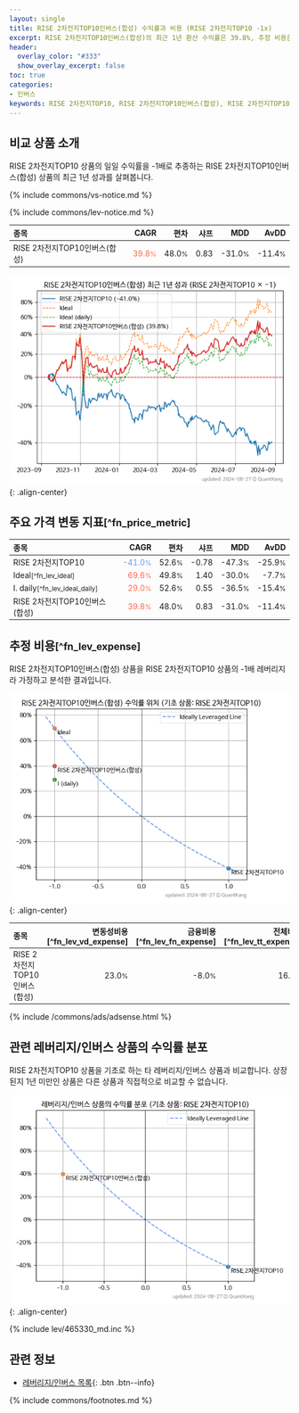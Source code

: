 ```yaml
---
layout: single
title: RISE 2차전지TOP10인버스(합성) 수익률과 비용 (RISE 2차전지TOP10 -1x)
excerpt: RISE 2차전지TOP10인버스(합성)의 최근 1년 환산 수익률은 39.8%, 추정 비용은 16.9%입니다.
header:
  overlay_color: "#333"
  show_overlay_excerpt: false
toc: true
categories:
- 인버스
keywords: RISE 2차전지TOP10, RISE 2차전지TOP10인버스(합성), RISE 2차전지TOP10인버스(합성) RISE 2차전지TOP10 비교, 465350, 465330, 465350 465350 비교
---
```


## 비교 상품 소개


RISE 2차전지TOP10 상품의 일일 수익률을 -1배로 추종하는 RISE 2차전지TOP10인버스(합성) 상품의 최근 1년 성과를 살펴봅니다.





{% include commons/vs-notice.md %}

{% include commons/lev-notice.md %}

| **종목** | **CAGR** | **편차** | **샤프** | **MDD** | **AvDD** |
| :------------ | ------: | -----------: | -------: | ------: | -------: |
| RISE 2차전지TOP10인버스(합성) | <span style="color: tomato">39.8<small>%</small></span> | 48.0<small>%</small> | 0.83 | -31.0<small>%</small> | -11.4<small>%</small> |

<!-- more -->


![RISE 2차전지TOP10인버스(합성)](/lev/images/465350.png){: .align-center}


## 주요 가격 변동 지표<small>[^fn_price_metric]</small>


| **종목** | **CAGR** | **편차** | **샤프** | **MDD** | **AvDD** |
| :------------ | ------: | -----------: | -------: | ------: | -------: |
| RISE 2차전지TOP10 | <span style="color: cornflowerblue">-41.0<small>%</small></span> | 52.6<small>%</small> | -0.78 | -47.3<small>%</small> | -25.9<small>%</small> |
| Ideal<small>[^fn_lev_ideal]</small> | <span style="color: tomato">69.6<small>%</small></span> | 49.8<small>%</small> | 1.40 | -30.0<small>%</small> | -7.7<small>%</small> |
| I. daily<small>[^fn_lev_ideal_daily]</small> | <span style="color: tomato">29.0<small>%</small></span> | 52.6<small>%</small> | 0.55 | -36.5<small>%</small> | -15.4<small>%</small> |
| RISE 2차전지TOP10인버스(합성) | <span style="color: tomato">39.8<small>%</small></span> | 48.0<small>%</small> | 0.83 | -31.0<small>%</small> | -11.4<small>%</small> |


## 추정 비용<small>[^fn_lev_expense]</small><a id="expense"></a>

RISE 2차전지TOP10인버스(합성) 상품을 RISE 2차전지TOP10 상품의 -1배 레버리지라 가정하고 분석한 결과입니다.

![RISE 2차전지TOP10인버스(합성)](/lev/images/465350_ideal.png){: .align-center}

| **종목** | **변동성비용**[^fn_lev_vd_expense] | **금융비용**[^fn_lev_fn_expense] | **전체비용**[^fn_lev_tt_expense] |
| :------------ | ------: | -----------: | -------: |
| RISE 2차전지TOP10인버스(합성) | 23.0<small>%</small> | -8.0<small>%</small> | 16.9<small>%</small> |

{% include /commons/ads/adsense.html %}



## 관련 레버리지/인버스 상품의 수익률 분포

RISE 2차전지TOP10 상품을 기초로 하는 타 레버리지/인버스 상품과 비교합니다. 상장된지 1년 미만인 상품은 다른 상품과 직접적으로 비교할 수 없습니다.

![RISE 2차전지TOP10](/lev/images/465330_ideal.png){: .align-center}

{% include lev/465330_md.inc %}


## 관련 정보

- [레버리지/인버스 목록](/lev/){: .btn .btn--info}

{% include commons/footnotes.md %}